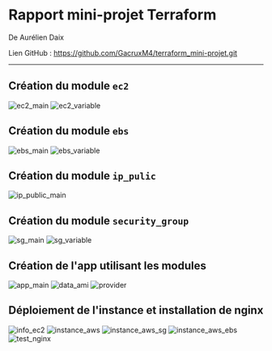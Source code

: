# Rapport mini-projet Terraform #

De Aurélien Daix

Lien GitHub : <https://github.com/GacruxM4/terraform_mini-projet.git>

---

## Création du module `ec2` ##

![ec2_main](captures/ec2_main.JPG)
![ec2_variable](captures/ec2_variable.JPG)

## Création du module `ebs` ##

![ebs_main](captures/ebs_main.JPG)
![ebs_variable](captures/ebs_variable.JPG)

## Création du module `ip_pulic` ##

![ip_public_main](captures/ip_public_main.JPG)

## Création du module `security_group` ##

![sg_main](captures/sg_main.JPG)
![sg_variable](captures/sg_variable.JPG)

## Création de l'app utilisant les modules ##

![app_main](captures/app_main.JPG)
![data_ami](captures/data_ami.JPG)
![provider](captures/provider.JPG)

## Déploiement de l'instance et installation de nginx ##

![info_ec2](captures/info_ec2.JPG)
![instance_aws](captures/instance_aws.JPG)
![instance_aws_sg](captures/instance_aws_sg.JPG)
![instance_aws_ebs](captures/instance_aws_ebs.JPG)
![test_nginx](captures/test_nginx.JPG)
